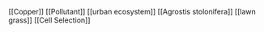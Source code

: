 [[Copper]]
[[Pollutant]]
[[urban ecosystem]]
[[Agrostis stolonifera]]
[[lawn grass]]
[[Cell Selection]]
